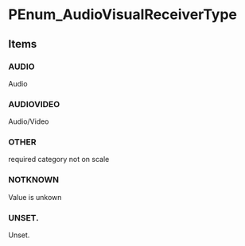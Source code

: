 # PEnum_AudioVisualReceiverType
<!-- end of short definition -->

## Items

### AUDIO
Audio

### AUDIOVIDEO
Audio/Video

### OTHER
required category not on scale

### NOTKNOWN
Value is unkown

### UNSET.
Unset.
